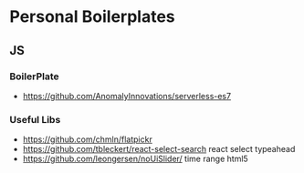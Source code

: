 # Personal Boilerplates

## JS

### BoilerPlate
* https://github.com/AnomalyInnovations/serverless-es7

### Useful Libs
* https://github.com/chmln/flatpickr
* https://github.com/tbleckert/react-select-search react select typeahead
* https://github.com/leongersen/noUiSlider/ time range html5
